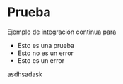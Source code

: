 # Prueba


Ejemplo de integración continua para

* Esto es una prueba
* Esto no es un error
* Esto es un error


asdhsadask
